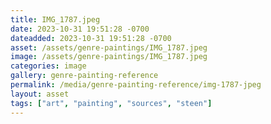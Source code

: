 ```yaml
---
title: IMG_1787.jpeg
date: 2023-10-31 19:51:28 -0700
dateadded: 2023-10-31 19:51:28 -0700
asset: /assets/genre-paintings/IMG_1787.jpeg
image: /assets/genre-paintings/IMG_1787.jpeg
categories: image
gallery: genre-painting-reference
permalink: /media/genre-painting-reference/img-1787-jpeg
layout: asset
tags: ["art", "painting", "sources", "steen"]
--- 
```

